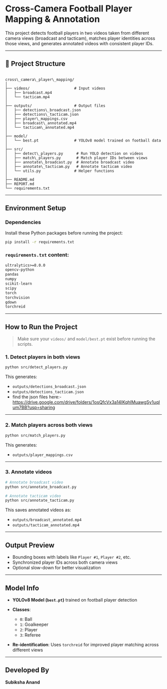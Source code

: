 # Cross-Camera Football Player Mapping & Annotation

This project detects football players in two videos taken from different camera views (broadcast and tacticam), matches player identities across those views, and generates annotated videos with consistent player IDs.

---

## 📁 Project Structure

```

cross\_camera\_player\_mapping/
│
├── videos/                    # Input videos
│   ├── broadcast.mp4
│   └── tacticam.mp4
│
├── outputs/                   # Output files
│   ├── detections\_broadcast.json
│   ├── detections\_tacticam.json
│   ├── player\_mappings.csv
│   ├── broadcast\_annotated.mp4
│   └── tacticam\_annotated.mp4
│
├── model/
│   └── best.pt                # YOLOv8 model trained on football data
│
├── src/
│   ├── detect\_players.py      # Run YOLO detection on videos
│   ├── match\_players.py       # Match player IDs between views
│   ├── annotate\_broadcast.py  # Annotate broadcast video
│   ├── annotate\_tacticam.py   # Annotate tacticam video
│   └── utils.py               # Helper functions
│
├── README.md
├── REPORT.md
└── requirements.txt

````

---

## Environment Setup

### Dependencies

Install these Python packages before running the project:

```bash
pip install -r requirements.txt
````

###  `requirements.txt` content:

```txt
ultralytics>=8.0.0
opencv-python
pandas
numpy
scikit-learn
scipy
torch
torchvision
gdown
torchreid
```

---

##  How to Run the Project

> Make sure your `videos/` and `model/best.pt` exist before running the scripts.

### 1. **Detect players in both views**

```bash
python src/detect_players.py
```

This generates:

* `outputs/detections_broadcast.json`
* `outputs/detections_tacticam.json`
* find the json files here:- https://drive.google.com/drive/folders/1osQfcVx3a14IKqhlMuawgSy1uqIum7BB?usp=sharing

---

### 2. **Match players across both views**

```bash
python src/match_players.py
```

This generates:

* `outputs/player_mappings.csv`

---

### 3. **Annotate videos**

```bash
# Annotate broadcast video
python src/annotate_broadcast.py

# Annotate tacticam video
python src/annotate_tacticam.py
```

This saves annotated videos as:

* `outputs/broadcast_annotated.mp4`
* `outputs/tacticam_annotated.mp4`

---

## Output Preview

* Bounding boxes with labels like `Player #1`, `Player #2`, etc.
* Synchronized player IDs across both camera views
* Optional slow-down for better visualization

---

##  Model Info

* **YOLOv8 Model (`best.pt`)** trained on football player detection

* **Classes**:

  * `0`: Ball
  * `1`: Goalkeeper
  * `2`: Player
  * `3`: Referee

* **Re-identification**: Uses `torchreid` for improved player matching across different views

---

## Developed By

**Subiksha Anand**

